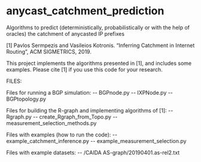 # anycast_catchment_prediction
Algorithms to predict (deterministically, probabilistically or with the help of oracles) the catchment of anycasted IP prefixes

[1] Pavlos Sermpezis and Vasileios Kotronis. “Inferring Catchment in Internet Routing”, ACM SIGMETRICS, 2019.

This project implements the algorithms presented in [1], and includes some examples. Please cite [1] if you use this code for your research.


FILES:

Files for running a BGP simulation:
-- BGPnode.py
-- IXPNode.py
-- BGPtopology.py

Files for building the R-graph and implementing algorithms of [1]:
-- Rgraph.py
-- create_Rgraph_from_Topo.py
-- measurement_selection_methods.py

Files with examples (how to run the code):
-- example_catchment_inference.py
-- example_measurement_selection.py

Files with example datasets:
-- /CAIDA AS-graph/20190401.as-rel2.txt





